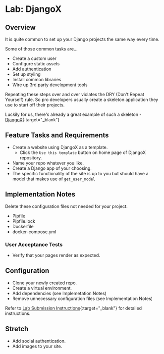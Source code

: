 # Lab: DjangoX

## Overview

It is quite common to set up your Django projects the same way every time.

Some of those common tasks are...

- Create a custom user
- Configure static assets
- Add authentication
- Set up styling
- Install common libraries
- Wire up 3rd party development tools

Repeating these steps over and over violates the DRY (Don't Repeat Yourself) rule. So pro developers usually create a skeleton application they use to start off their projects.

Luckily for us, there's already a great example of such a skeleton - [DjangoX](https://github.com/wsvincent/djangox){:target="_blank"}

## Feature Tasks and Requirements

- Create a website using DjangoX as a template.
  - Click the `Use this template` button on home page of DjangoX repository.
- Name your repo whatever you like.
- Create a Django app of your choosing.
- The specific functionality of the site is up to you but should have a model that makes use of `get_user_model`

## Implementation Notes

Delete these configuration files not needed for your project.

- Pipfile
- Pipfile.lock
- Dockerfile
- docker-compose.yml

### User Acceptance Tests

- Verify that your pages render as expected.

## Configuration

- Clone your newly created repo.
- Create a virtual environment.
- Add dependencies (see Implemetation Notes)
- Remove unnecessary configuration files (see Implementation Notes)

Refer to [Lab Submission Instructions](../../../reference/submission-instructions/labs/){:target="_blank"} for detailed instructions.

## Stretch

- Add social authentication.
- Add images to your site.
